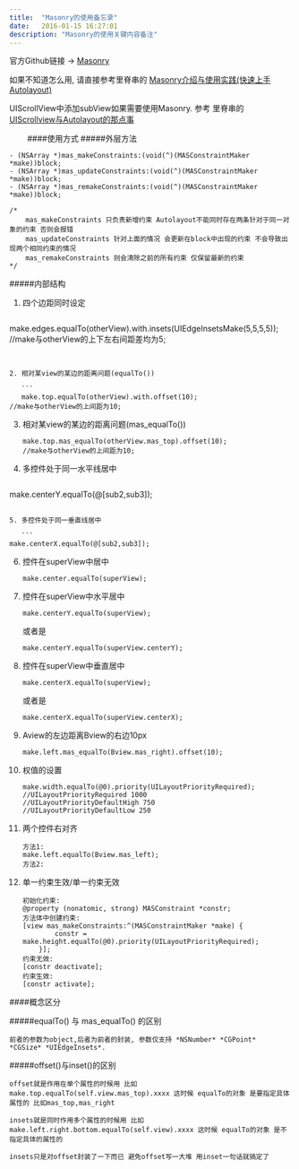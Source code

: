 ```yaml
---
title:  "Masonry的使用备忘录"
date:   2016-01-15 16:27:01
description: "Masonry的使用关键内容备注"
---
```


官方Github链接 -> [Masonry](https://github.com/SnapKit/Masonry)

如果不知道怎么用,  请直接参考里脊串的 [Masonry介绍与使用实践(快速上手Autolayout)](http://adad184.com/2014/09/28/use-masonry-to-quick-solve-autolayout/) 

UIScrollView中添加subView如果需要使用Masonry. 参考 里脊串的 [UIScrollview与Autolayout的那点事](http://adad184.com/2015/12/01/scrollview-under-autolayout/)

　　
####使用方式
#####外层方法

```
- (NSArray *)mas_makeConstraints:(void(^)(MASConstraintMaker *make))block;
- (NSArray *)mas_updateConstraints:(void(^)(MASConstraintMaker *make))block;
- (NSArray *)mas_remakeConstraints:(void(^)(MASConstraintMaker *make))block;

/*
    mas_makeConstraints 只负责新增约束 Autolayout不能同时存在两条针对于同一对象的约束 否则会报错 
    mas_updateConstraints 针对上面的情况 会更新在block中出现的约束 不会导致出现两个相同约束的情况
    mas_remakeConstraints 则会清除之前的所有约束 仅保留最新的约束
*/
```

#####内部结构

1. 四个边距同时设定

	```
 make.edges.equalTo(otherView).with.insets(UIEdgeInsetsMake(5,5,5,5));
 //make与otherView的上下左右间距差均为5;
 ```
 
 
 2. 相对某view的某边的距离问题(equalTo())
 
	```
	make.top.equalTo(otherView).with.offset(10);
 //make与otherView的上间距为10;
 ```
 
 3. 相对某view的某边的距离问题(mas_equalTo())
 	
 	```
 	make.top.mas_equalTo(otherView.mas_top).offset(10);
 	//make与otherView的上间距为10;
 	```

 4. 多控件处于同一水平线居中
 
 	```
 make.centerY.equalTo(@[sub2,sub3]);
 ```
 
 5. 多控件处于同一垂直线居中
 
 	```
 make.centerX.equalTo(@[sub2,sub3]);
 ```
 
 6. 控件在superView中居中
 	
 	```
 	make.center.equalTo(superView);
 	```
   
 7. 控件在superView中水平居中
 	
 	```
 	make.centerY.equalTo(superView);
 	```
 	
 	或者是
 	
 	```
 	make.centerY.equalTo(superView.centerY);
 	```
 	
 	
8. 控件在superView中垂直居中

	```
	make.centerX.equalTo(superView);
	```
	
	或者是
	
	```
	make.centerX.equalTo(superView.centerX);
	```
	
9. Aview的左边距离Bview的右边10px

	```
	make.left.mas_equalTo(Bview.mas_right).offset(10);
	```
	
10. 权值的设置
	
	```
	make.width.equalTo(@0).priority(UILayoutPriorityRequired);
	//UILayoutPriorityRequired 1000
	//UILayoutPriorityDefaultHigh 750
	//UILayoutPriorityDefaultLow 250
	
	```
	
11. 两个控件右对齐
	
	```
	方法1:
	make.left.equalTo(Bview.mas_left);
	方法2:
	
	```
	
12. 单一约束生效/单一约束无效

	```	
	初始化约束:
	@property (nonatomic, strong) MASConstraint *constr; 
	方法体中创建约束:
	[view mas_makeConstraints:^(MASConstraintMaker *make) {
            constr = make.height.equalTo(@0).priority(UILayoutPriorityRequired);
        }];
    约束无效:
    [constr deactivate];
    约束生效:
    [constr activate];
	```
	
####概念区分

#####equalTo() 与 mas_equalTo() 的区别

```
前者的参数为object,后者为前者的封装, 参数仅支持 *NSNumber* *CGPoint* *CGSize* *UIEdgeInsets*.
```


#####offset()与inset()的区别

```
offset就是作用在单个属性的时候用 比如make.top.equalTo(self.view.mas_top).xxxx 这时候 equalTo的对象 是要指定具体属性的 比如mas_top,mas_right

insets就是同时作用多个属性的时候用 比如 make.left.right.bottom.equalTo(self.view).xxxx 这时候 equalTo的对象 是不指定具体的属性的

insets只是对offset封装了一下而已 避免offset写一大堆 用inset一句话就搞定了
```
 